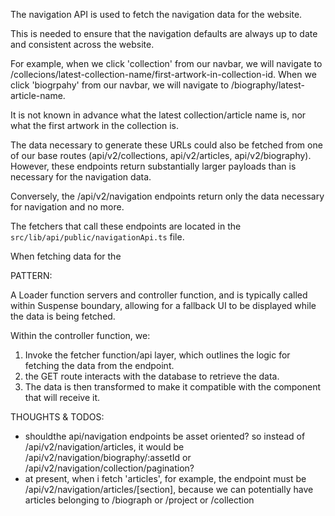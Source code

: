 The navigation API is used to fetch the navigation data for the website.

This is needed to ensure that the navigation defaults are always up to date and consistent across the website.

For example, when we click 'collection' from our navbar, we will navigate to /collecions/latest-collection-name/first-artwork-in-collection-id. When we click 'biogrpahy' from our navbar, we will navigate to /biography/latest-article-name.

It is not known in advance what the latest collection/article name is, nor what the first artwork in the collection is.

The data necessary to generate these URLs could also be fetched from one of our base routes (api/v2/collections, api/v2/articles, api/v2/biography). However, these endpoints return substantially larger payloads than is necessary for the navigation data.

Conversely, the /api/v2/navigation endpoints return only the data necessary for navigation and no more.

The fetchers that call these endpoints are located in the `src/lib/api/public/navigationApi.ts` file.

When fetching data for the

PATTERN:

A Loader function servers and controller function, and is typically called within Suspense boundary, allowing for a fallback UI to be displayed while the data is being fetched.

Within the controller function, we:

1. Invoke the fetcher function/api layer, which outlines the logic for fetching the data from the endpoint.
2. the GET route interacts with the database to retrieve the data.
   <!-- 3. The data is then transformed using the `transformMongooseDoc` function to remove any Mongoose-specific fields and convert ObjectId values to strings. -->
   <!-- 4. The transformed data is then returned to the component that called the loader function. -->
   <!-- 5. The data is then transformed to make it compatible with the component that will receive it. -->
3. The data is then transformed to make it compatible with the component that will receive it.

THOUGHTS & TODOS:

- shouldthe api/navigation endpoints be asset oriented? so instead of /api/v2/navigation/articles, it would be /api/v2/navigation/biography/:assetId or /api/v2/navigation/collection/pagination?
- at present, when i fetch 'articles', for example, the endpoint must be /api/v2/navigation/articles/[section], because we can potentially have articles belonging to /biograph or /project or /collection
<!-- ? is this what is known as declarative routing? or is that what i have already?-->
